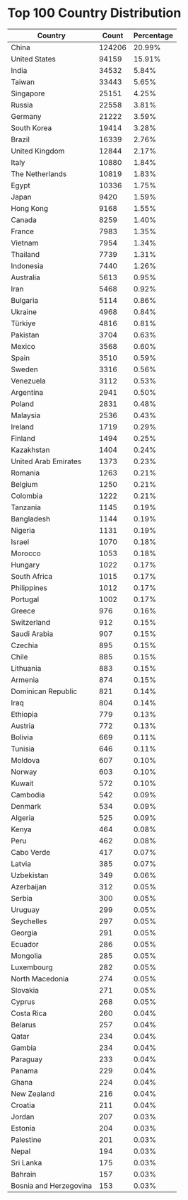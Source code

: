 # Top 100 Country Distribution
| Country | Count | Percentage |
|----|----|----|
| China | 124206 | 20.99% |
| United States | 94159 | 15.91% |
| India | 34532 | 5.84% |
| Taiwan | 33443 | 5.65% |
| Singapore | 25151 | 4.25% |
| Russia | 22558 | 3.81% |
| Germany | 21222 | 3.59% |
| South Korea | 19414 | 3.28% |
| Brazil | 16339 | 2.76% |
| United Kingdom | 12844 | 2.17% |
| Italy | 10880 | 1.84% |
| The Netherlands | 10819 | 1.83% |
| Egypt | 10336 | 1.75% |
| Japan | 9420 | 1.59% |
| Hong Kong | 9168 | 1.55% |
| Canada | 8259 | 1.40% |
| France | 7983 | 1.35% |
| Vietnam | 7954 | 1.34% |
| Thailand | 7739 | 1.31% |
| Indonesia | 7440 | 1.26% |
| Australia | 5613 | 0.95% |
| Iran | 5468 | 0.92% |
| Bulgaria | 5114 | 0.86% |
| Ukraine | 4968 | 0.84% |
| Türkiye | 4816 | 0.81% |
| Pakistan | 3704 | 0.63% |
| Mexico | 3568 | 0.60% |
| Spain | 3510 | 0.59% |
| Sweden | 3316 | 0.56% |
| Venezuela | 3112 | 0.53% |
| Argentina | 2941 | 0.50% |
| Poland | 2831 | 0.48% |
| Malaysia | 2536 | 0.43% |
| Ireland | 1719 | 0.29% |
| Finland | 1494 | 0.25% |
| Kazakhstan | 1404 | 0.24% |
| United Arab Emirates | 1373 | 0.23% |
| Romania | 1263 | 0.21% |
| Belgium | 1250 | 0.21% |
| Colombia | 1222 | 0.21% |
| Tanzania | 1145 | 0.19% |
| Bangladesh | 1144 | 0.19% |
| Nigeria | 1131 | 0.19% |
| Israel | 1070 | 0.18% |
| Morocco | 1053 | 0.18% |
| Hungary | 1022 | 0.17% |
| South Africa | 1015 | 0.17% |
| Philippines | 1012 | 0.17% |
| Portugal | 1002 | 0.17% |
| Greece | 976 | 0.16% |
| Switzerland | 912 | 0.15% |
| Saudi Arabia | 907 | 0.15% |
| Czechia | 895 | 0.15% |
| Chile | 885 | 0.15% |
| Lithuania | 883 | 0.15% |
| Armenia | 874 | 0.15% |
| Dominican Republic | 821 | 0.14% |
| Iraq | 804 | 0.14% |
| Ethiopia | 779 | 0.13% |
| Austria | 772 | 0.13% |
| Bolivia | 669 | 0.11% |
| Tunisia | 646 | 0.11% |
| Moldova | 607 | 0.10% |
| Norway | 603 | 0.10% |
| Kuwait | 572 | 0.10% |
| Cambodia | 542 | 0.09% |
| Denmark | 534 | 0.09% |
| Algeria | 525 | 0.09% |
| Kenya | 464 | 0.08% |
| Peru | 462 | 0.08% |
| Cabo Verde | 417 | 0.07% |
| Latvia | 385 | 0.07% |
| Uzbekistan | 349 | 0.06% |
| Azerbaijan | 312 | 0.05% |
| Serbia | 300 | 0.05% |
| Uruguay | 299 | 0.05% |
| Seychelles | 297 | 0.05% |
| Georgia | 291 | 0.05% |
| Ecuador | 286 | 0.05% |
| Mongolia | 285 | 0.05% |
| Luxembourg | 282 | 0.05% |
| North Macedonia | 274 | 0.05% |
| Slovakia | 271 | 0.05% |
| Cyprus | 268 | 0.05% |
| Costa Rica | 260 | 0.04% |
| Belarus | 257 | 0.04% |
| Qatar | 234 | 0.04% |
| Gambia | 234 | 0.04% |
| Paraguay | 233 | 0.04% |
| Panama | 229 | 0.04% |
| Ghana | 224 | 0.04% |
| New Zealand | 216 | 0.04% |
| Croatia | 211 | 0.04% |
| Jordan | 207 | 0.03% |
| Estonia | 204 | 0.03% |
| Palestine | 201 | 0.03% |
| Nepal | 194 | 0.03% |
| Sri Lanka | 175 | 0.03% |
| Bahrain | 157 | 0.03% |
| Bosnia and Herzegovina | 153 | 0.03% |
